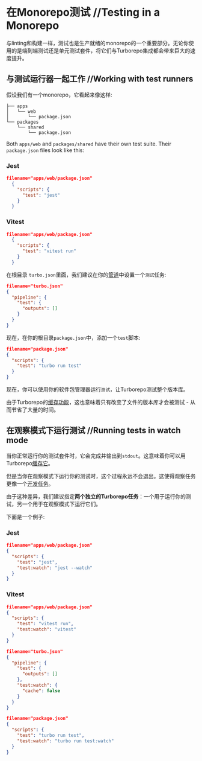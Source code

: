 
# 在Monorepo测试 //Testing in a Monorepo

与linting和构建一样，测试也是生产就绪的monorepo的一个重要部分。无论你使用的是端到端测试还是单元测试套件，将它们与Turborepo集成都会带来巨大的速度提升。

## 与测试运行器一起工作 //Working with test runners

假设我们有一个monorepo，它看起来像这样:

```
├── apps
│   └── web
│       └── package.json
└── packages
    └── shared
        └── package.json
```

Both `apps/web` and `packages/shared` have their own test suite. Their `package.json` files look like this:

### Jest
```json 
filename="apps/web/package.json"
  {
    "scripts": {
      "test": "jest"
    }
  }
```

### Vitest
```json 
filename="apps/web/package.json"
  {
    "scripts": {
      "test": "vitest run"
    }
  }
```

在根目录 `turbo.json`里面，我们建议在你的[管道](https://turbo.build/repo/docs/core-concepts/monorepos/running-tasks)中设置一个`测试`任务:

```json 
filename="turbo.json"
{
  "pipeline": {
    "test": {
      "outputs": []
    }
  }
}
```

现在，在你的根目录`package.json`中，添加一个`test`脚本:

```json 
filename="package.json"
{
  "scripts": {
    "test": "turbo run test"
  }
}
```

现在，你可以使用你的软件包管理器运行`测试`，让Turborepo测试整个版本库。

由于Turborepo的[缓存功能](https://turbo.build/repo/docs/core-concepts/caching)，这也意味着只有改变了文件的版本库才会被测试 - 从而节省了大量的时间。

## 在观察模式下运行测试 //Running tests in watch mode

当你正常运行你的测试套件时，它会完成并输出到`stdout`。这意味着你可以用Turborepo[缓存它](https://turbo.build/repo/docs/core-concepts/caching)。

但是当你在观察模式下运行你的测试时，这个过程永远不会退出。这使得观察任务更像一个[开发任务](https://turbo.build/repo/docs/handbook/dev)。

由于这种差异，我们建议指定**两个独立的Turborepo任务**：一个用于运行你的测试，另一个用于在观察模式下运行它们。

下面是一个例子:


### Jest
```json 
filename="apps/web/package.json"
{
  "scripts": {
    "test": "jest",
    "test:watch": "jest --watch"
  }
}
```

### Vitest
```json 
filename="apps/web/package.json"
{
  "scripts": {
    "test": "vitest run",
    "test:watch": "vitest"
  }
}
```

```json 
filename="turbo.json"
{
  "pipeline": {
    "test": {
      "outputs": []
    },
    "test:watch": {
      "cache": false
    }
  }
}
```

```json 
filename="package.json"
{
  "scripts": {
    "test": "turbo run test",
    "test:watch": "turbo run test:watch"
  }
}
```
